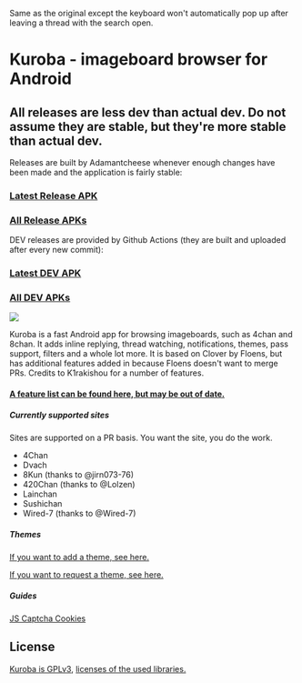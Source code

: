 Same as the original except the keyboard won't automatically pop up after leaving a thread with the search open.

# Kuroba - imageboard browser for Android
## All releases are less dev than actual dev. Do not assume they are stable, but they're more stable than actual dev.

Releases are built by Adamantcheese whenever enough changes have been made and the application is fairly stable:
### [Latest Release APK](https://github.com/Adamantcheese/Kuroba/releases/latest/download/Kuroba.apk)
### [All Release APKs](https://github.com/Adamantcheese/Kuroba/releases)

DEV releases are provided by Github Actions (they are built and uploaded after every new commit):
### [Latest DEV APK](https://github.com/Adamantcheese/Kuroba-Dev/releases/latest/)
### [All DEV APKs](https://github.com/Adamantcheese/Kuroba-Dev/releases)

![](https://github.com/Adamantcheese/Kuroba-Dev/workflows/Build%20Dev/badge.svg)

Kuroba is a fast Android app for browsing imageboards, such as 4chan and 8chan. It adds inline replying, thread watching, notifications, themes, pass support, filters and a whole lot more. It is based on Clover by Floens, but has additional features added in because Floens doesn't want to merge PRs. Credits to K1rakishou for a number of features.
#### [A feature list can be found here, but may be out of date.](https://gist.github.com/Adamantcheese/0c15a36ab983e7829f91f1248ab28844)

##### Currently supported sites
Sites are supported on a PR basis. You want the site, you do the work.
- 4Chan
- Dvach
- 8Kun (thanks to @jirn073-76)
- 420Chan (thanks to @Lolzen)
- Lainchan
- Sushichan
- Wired-7 (thanks to @Wired-7)

##### Themes
[If you want to add a theme, see here.](https://github.com/Adamantcheese/Kuroba/wiki/New-theme-PRs)

[If you want to request a theme, see here.](https://github.com/Adamantcheese/Kuroba/issues/993)

##### Guides
[JS Captcha Cookies](https://github.com/Adamantcheese/Kuroba/wiki/JS-Captcha-Cookies-Guide)

## License
[Kuroba is GPLv3](https://github.com/Adamantcheese/Kuroba/blob/multi-feature/COPYING.txt), [licenses of the used libraries.](https://github.com/Adamantcheese/Kuroba/blob/multi-feature/Kuroba/app/src/main/assets/html/licenses.html)
